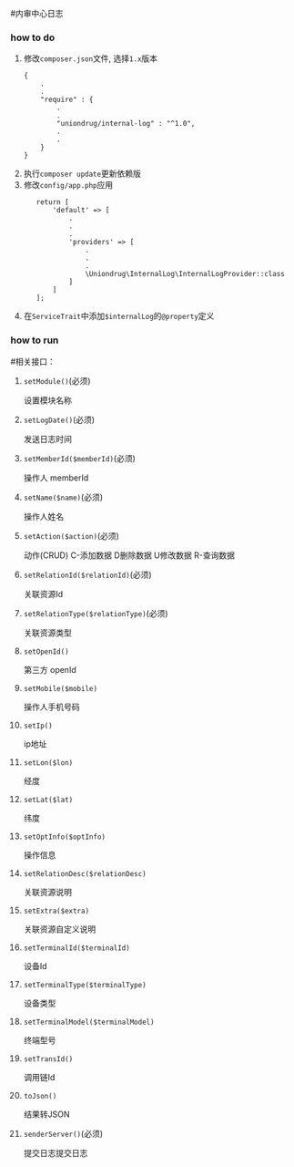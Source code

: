 #内审中心日志

### how to do
1. 修改`composer.json`文件, 选择`1.x`版本
    ```text
    {
        .
        .
        "require" : {
            .
            .
            "uniondrug/internal-log" : "^1.0",
            .
            .
        }
    }
    ```
1. 执行`composer update`更新依赖版
1. 修改`config/app.php`应用
     ```text
        return [
            'default' => [
                .
                .
                .
                'providers' => [
                    .
                    .
                    .
                    \Uniondrug\InternalLog\InternalLogProvider::class
                ]
            ]
        ];
    ```
1. 在`ServiceTrait`中添加`$internalLog`的`@property`定义

### how to run

#相关接口：

1. `setModule()`(必须)

   设置模块名称
    
1. `setLogDate()`(必须)

    发送日志时间
    
1. `setMemberId($memberId)`(必须)

    操作人 memberId
    
1. `setName($name)`(必须)

    操作人姓名
    
1. `setAction($action)`(必须)

    动作(CRUD) C-添加数据 D删除数据 U修改数据 R-查询数据
    
1. `setRelationId($relationId)`(必须)

    关联资源Id
    
1. `setRelationType($relationType)`(必须)

    关联资源类型
    
1. `setOpenId()`

    第三方 openId
    
1. `setMobile($mobile)`

    操作人手机号码
    
1. `setIp()`

    ip地址
    
1. `setLon($lon)`

    经度
    
1. `setLat($lat)`

    纬度
    
1. `setOptInfo($optInfo)`

    操作信息
    
1. `setRelationDesc($relationDesc)`

    关联资源说明
    
1. `setExtra($extra)`

    关联资源自定义说明
    
1. `setTerminalId($terminalId)`

    设备Id
    
1. `setTerminalType($terminalType)`

    设备类型
    
1. `setTerminalModel($terminalModel)`

    终端型号
    
1. `setTransId()`

    调用链Id
    
1. `toJson()`

    结果转JSON
    
1. `senderServer()`(必须)

    提交日志提交日志
